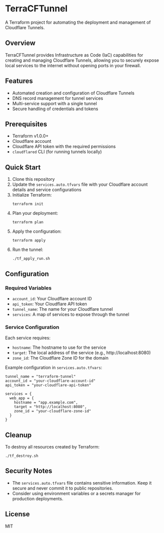 # TerraCFTunnel

A Terraform project for automating the deployment and management of Cloudflare Tunnels.

## Overview

TerraCFTunnel provides Infrastructure as Code (IaC) capabilities for creating and managing Cloudflare Tunnels, allowing you to securely expose local services to the internet without opening ports in your firewall.

## Features

- Automated creation and configuration of Cloudflare Tunnels
- DNS record management for tunnel services
- Multi-service support with a single tunnel
- Secure handling of credentials and tokens

## Prerequisites

- Terraform v1.0.0+
- Cloudflare account
- Cloudflare API token with the required permissions
- `cloudflared` CLI (for running tunnels locally)

## Quick Start

1. Clone this repository
2. Update the `services.auto.tfvars` file with your Cloudflare account details and service configurations
3. Initialize Terraform:
   ```
   terraform init
   ```
4. Plan your deployment:
   ```
   terraform plan
   ```
5. Apply the configuration:
   ```
   terraform apply
   ```
6. Run the tunnel:
   ```
   ./tf_apply_run.sh
   ```

## Configuration

### Required Variables

- `account_id`: Your Cloudflare account ID
- `api_token`: Your Cloudflare API token
- `tunnel_name`: The name for your Cloudflare tunnel
- `services`: A map of services to expose through the tunnel

### Service Configuration

Each service requires:
- `hostname`: The hostname to use for the service
- `target`: The local address of the service (e.g., http://localhost:8080)
- `zone_id`: The Cloudflare Zone ID for the domain

Example configuration in `services.auto.tfvars`:

```hcl
tunnel_name = "terraform-tunnel"
account_id = "your-cloudflare-account-id"
api_token = "your-cloudflare-api-token"

services = {
  web_app = { 
    hostname = "app.example.com",
    target = "http://localhost:8080",
    zone_id = "your-cloudflare-zone-id"
  }
}
```

## Cleanup

To destroy all resources created by Terraform:

```
./tf_destroy.sh
```

## Security Notes

- The `services.auto.tfvars` file contains sensitive information. Keep it secure and never commit it to public repositories.
- Consider using environment variables or a secrets manager for production deployments.

## License

MIT